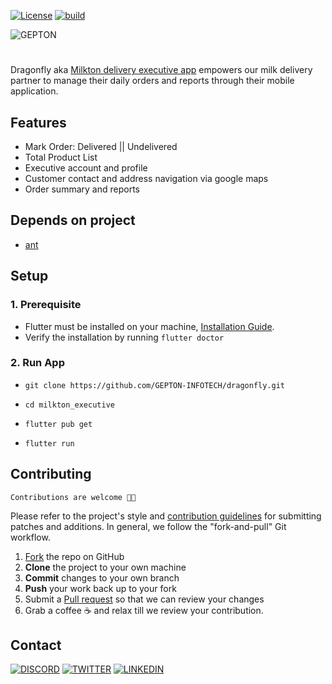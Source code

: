 [fork]: ../../fork
[pr]: ../../compare
[contributing]: CONTRIBUTING.md

[![License](https://img.shields.io/badge/License-Apache%202.0-blue.svg)](https://opensource.org/licenses/Apache-2.0) 
[![build](https://github.com/GEPTON-INFOTECH/dragonfly/actions/workflows/build.yml/badge.svg)](https://github.com/GEPTON-INFOTECH/dragonfly/actions/workflows/build.yml)

![GEPTON](https://user-images.githubusercontent.com/39991296/122655705-18f33100-d172-11eb-8c5d-83378ea38e70.png)
#
Dragonfly aka [Milkton delivery executive app](https://play.google.com/store/apps/details?id=com.gepton.shree_surbhi_delivery) empowers our milk delivery partner to manage their daily orders and reports through their mobile application.

## Features

- Mark Order: Delivered || Undelivered
- Total Product List
- Executive account and profile
- Customer contact and address navigation via google maps
- Order summary and reports

## Depends on project
- [ant](https://github.com/GEPTON-INFOTECH/ant)
## Setup

### 1. Prerequisite
- Flutter must be installed on your machine, [Installation Guide](https://flutter.dev/docs/get-started/install). 
- Verify the installation by running `flutter doctor`

### 2. Run App

- `git clone https://github.com/GEPTON-INFOTECH/dragonfly.git`

- `cd milkton_executive`

- `flutter pub get`

- `flutter run`
## Contributing
`Contributions are welcome 🎉🎉`

Please refer to the project's style and [contribution guidelines][contributing] for submitting patches and additions. In general, we follow the "fork-and-pull" Git workflow.

 1. [Fork][fork] the repo on GitHub
 2. **Clone** the project to your own machine
 3. **Commit** changes to your own branch
 4. **Push** your work back up to your fork
 5. Submit a [Pull request][pr] so that we can review your changes
 6. Grab a coffee ☕ and relax till we review your contribution.
## Contact
[![DISCORD](https://img.shields.io/badge/Discord-7289DA?style=for-the-badge&logo=discord&logoColor=white)](https://discord.com/invite/dmWzabVPDe) [![TWITTER](https://img.shields.io/badge/Twitter-1DA1F2?style=for-the-badge&logo=twitter&logoColor=white)](https://twitter.com/geptonofficial) [![LINKEDIN](https://img.shields.io/badge/LinkedIn-0077B5?style=for-the-badge&logo=linkedin&logoColor=white)](https://www.linkedin.com/company/gepton) 

